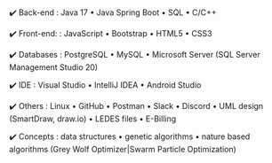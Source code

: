 ✔️ Back-end 
: Java 17
• Java Spring Boot
• SQL
• C/C++

✔️ Front-end:
: JavaScript
• Bootstrap 
• HTML5
• CSS3

✔️ Databases
: PostgreSQL
• MySQL
• Microsoft Server (SQL Server Management Studio 20)

✔️ IDE
: Visual Studio 
• IntelliJ IDEA
• Android Studio

✔️ Others
: Linux
• GitHub
• Postman
• Slack 
• Discord
• UML design (SmartDraw, draw.io)
• LEDES files 
• E-Billing

✔️ Concepts
: data structures
• genetic algorithms 
• nature based algorithms (Grey Wolf Optimizer|Swarm Particle Optimization)
